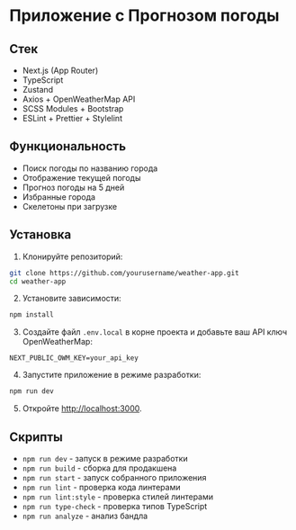 # Приложение с Прогнозом погоды

## Стек

- Next.js (App Router)
- TypeScript
- Zustand
- Axios + OpenWeatherMap API
- SCSS Modules + Bootstrap
- ESLint + Prettier + Stylelint

## Функциональность

- Поиск погоды по названию города
- Отображение текущей погоды
- Прогноз погоды на 5 дней
- Избранные города
- Скелетоны при загрузке

## Установка

1. Клонируйте репозиторий:

```bash
git clone https://github.com/yourusername/weather-app.git
cd weather-app
```

2. Установите зависимости:

```bash
npm install
```

3. Создайте файл `.env.local` в корне проекта и добавьте ваш API ключ OpenWeatherMap:

```
NEXT_PUBLIC_OWM_KEY=your_api_key
```

4. Запустите приложение в режиме разработки:

```bash
npm run dev
```

5. Откройте [http://localhost:3000](http://localhost:3000).

## Скрипты

- `npm run dev` - запуск в режиме разработки
- `npm run build` - сборка для продакшена
- `npm run start` - запуск собранного приложения
- `npm run lint` - проверка кода линтерами
-  `npm run lint:style` - проверка стилей линтерами
- `npm run type-check` - проверка типов TypeScript
- `npm run analyze` - анализ бандла
